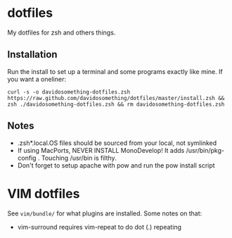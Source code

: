 dotfiles
========

My dotfiles for zsh and others things.

Installation
------------

Run the install to set up a terminal and some programs exactly like mine.
If you want a oneliner:
```
curl -s -o davidosomething-dotfiles.zsh https://raw.github.com/davidosomething/dotfiles/master/install.zsh && zsh ./davidosomething-dotfiles.zsh && rm davidosomething-dotfiles.zsh
```


Notes
-----

* .zsh*.local.OS files should be sourced from your local, not symlinked
* If using MacPorts, NEVER INSTALL MonoDevelop! It adds /usr/bin/pkg-config .
Touching /usr/bin is filthy.
* Don't forget to setup apache with pow and run the pow install script


VIM dotfiles
============

See `vim/bundle/` for what plugins are installed. Some notes on that:

* vim-surround requires vim-repeat to do dot (.) repeating
